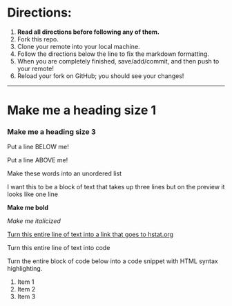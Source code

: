 # Directions:
1. **Read all directions before following any of them.**
2. Fork this repo.
2. Clone your remote into your local machine.
3. Follow the directions below the line to fix the markdown formatting.
4. When you are completely finished, save/add/commit, and then push to your remote!
5. Reload your fork on GitHub; you should see your changes!

---

# Make me a heading size 1
### Make me a heading size 3

Put a line BELOW me!



Put a line ABOVE me!

Make
these
words
into
an
unordered
list

I want this to be a block of text
that takes up three lines but on
the preview it looks like one line

**Make me bold**

_Make me italicized_

[Turn this entire line of text into a link that goes to hstat.org](hstat.org)

Turn this entire line of text into code

Turn the entire block of code below into a code snippet with HTML syntax highlighting.

<ol>
    <li>Item 1</li>
    <li>Item 2</li>
    <li>Item 3</li>
</ol>